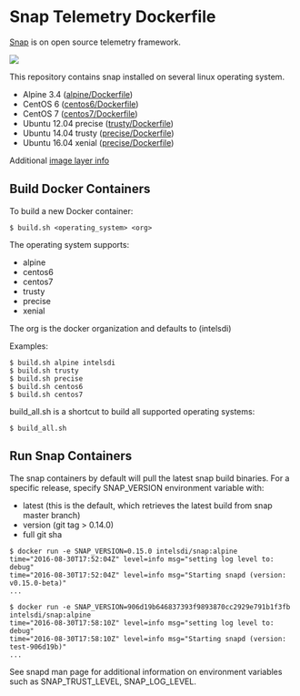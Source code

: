 # Snap Telemetry Dockerfile

[Snap](http://snap-telemetry.io/) is on open source telemetry framework.

[![](https://images.microbadger.com/badges/image/intelsdi/snap.svg)](http://microbadger.com/images/intelsdi/snap)

This repository contains snap installed on several linux operating system. 

* Alpine 3.4 ([alpine/Dockerfile](https://github.com/intelsdi-x/snap-docker/blob/master/alpine/Dockerfile))
* CentOS 6 ([centos6/Dockerfile](https://github.com/intelsdi-x/snap-docker/blob/master/centos6/Dockerfile))
* CentOS 7 ([centos7/Dockerfile](https://github.com/intelsdi-x/snap-docker/blob/master/centos7/Dockerfile))
* Ubuntu 12.04 precise ([trusty/Dockerfile](https://github.com/intelsdi-x/snap-docker/blob/master/precise/Dockerfile))
* Ubuntu 14.04 trusty ([precise/Dockerfile](https://github.com/intelsdi-x/snap-docker/blob/master/trusty/Dockerfile))
* Ubuntu 16.04 xenial ([precise/Dockerfile](https://github.com/intelsdi-x/snap-docker/blob/master/xenial/Dockerfile))

Additional [image layer info](https://microbadger.com/#/images/intelsdi/snap)

## Build Docker Containers

To build a new Docker container:
```
$ build.sh <operating_system> <org>
```

The operating system supports:
* alpine
* centos6
* centos7
* trusty
* precise
* xenial

The org is the docker organization and defaults to (intelsdi)

Examples:

```
$ build.sh alpine intelsdi
$ build.sh trusty
$ build.sh precise
$ build.sh centos6
$ build.sh centos7
```

build_all.sh is a shortcut to build all supported operating systems:

```
$ build_all.sh
```

## Run Snap Containers

The snap containers by default will pull the latest snap build binaries. For a specific release, specify SNAP_VERSION environment variable with:

* latest (this is the default, which retrieves the latest build from snap master branch)
* version (git tag > 0.14.0)
* full git sha

```
$ docker run -e SNAP_VERSION=0.15.0 intelsdi/snap:alpine
time="2016-08-30T17:52:04Z" level=info msg="setting log level to: debug"
time="2016-08-30T17:52:04Z" level=info msg="Starting snapd (version: v0.15.0-beta)"
...
```

```
$ docker run -e SNAP_VERSION=906d19b646837393f9893870cc2929e791b1f3fb intelsdi/snap:alpine
time="2016-08-30T17:58:10Z" level=info msg="setting log level to: debug"
time="2016-08-30T17:58:10Z" level=info msg="Starting snapd (version: test-906d19b)"
...
```

See snapd man page for additional information on environment variables such as SNAP_TRUST_LEVEL, SNAP_LOG_LEVEL.
